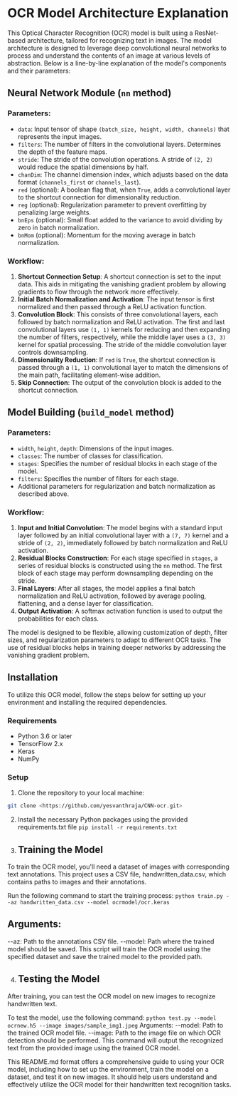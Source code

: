 # OCR Model Architecture Explanation

This Optical Character Recognition (OCR) model is built using a ResNet-based architecture, tailored for recognizing text in images. The model architecture is designed to leverage deep convolutional neural networks to process and understand the contents of an image at various levels of abstraction. Below is a line-by-line explanation of the model's components and their parameters:

## Neural Network Module (`nn` method)

### Parameters:
- `data`: Input tensor of shape `(batch_size, height, width, channels)` that represents the input images.
- `filters`: The number of filters in the convolutional layers. Determines the depth of the feature maps.
- `stride`: The stride of the convolution operations. A stride of `(2, 2)` would reduce the spatial dimensions by half.
- `chanDim`: The channel dimension index, which adjusts based on the data format (`channels_first` or `channels_last`).
- `red` (optional): A boolean flag that, when `True`, adds a convolutional layer to the shortcut connection for dimensionality reduction.
- `reg` (optional): Regularization parameter to prevent overfitting by penalizing large weights.
- `bnEps` (optional): Small float added to the variance to avoid dividing by zero in batch normalization.
- `bnMom` (optional): Momentum for the moving average in batch normalization.

### Workflow:
1. **Shortcut Connection Setup**: A shortcut connection is set to the input data. This aids in mitigating the vanishing gradient problem by allowing gradients to flow through the network more effectively.
2. **Initial Batch Normalization and Activation**: The input tensor is first normalized and then passed through a ReLU activation function.
3. **Convolution Block**: This consists of three convolutional layers, each followed by batch normalization and ReLU activation. The first and last convolutional layers use `(1, 1)` kernels for reducing and then expanding the number of filters, respectively, while the middle layer uses a `(3, 3)` kernel for spatial processing. The stride of the middle convolution layer controls downsampling.
4. **Dimensionality Reduction**: If `red` is `True`, the shortcut connection is passed through a `(1, 1)` convolutional layer to match the dimensions of the main path, facilitating element-wise addition.
5. **Skip Connection**: The output of the convolution block is added to the shortcut connection.

## Model Building (`build_model` method)

### Parameters:
- `width`, `height`, `depth`: Dimensions of the input images.
- `classes`: The number of classes for classification.
- `stages`: Specifies the number of residual blocks in each stage of the model.
- `filters`: Specifies the number of filters for each stage.
- Additional parameters for regularization and batch normalization as described above.

### Workflow:
1. **Input and Initial Convolution**: The model begins with a standard input layer followed by an initial convolutional layer with a `(7, 7)` kernel and a stride of `(2, 2)`, immediately followed by batch normalization and ReLU activation.
2. **Residual Blocks Construction**: For each stage specified in `stages`, a series of residual blocks is constructed using the `nn` method. The first block of each stage may perform downsampling depending on the stride.
3. **Final Layers**: After all stages, the model applies a final batch normalization and ReLU activation, followed by average pooling, flattening, and a dense layer for classification.
4. **Output Activation**: A softmax activation function is used to output the probabilities for each class.

The model is designed to be flexible, allowing customization of depth, filter sizes, and regularization parameters to adapt to different OCR tasks. The use of residual blocks helps in training deeper networks by addressing the vanishing gradient problem.

## Installation

To utilize this OCR model, follow the steps below for setting up your environment and installing the required dependencies.

### Requirements

- Python 3.6 or later
- TensorFlow 2.x
- Keras
- NumPy

### Setup

1. Clone the repository to your local machine:

```bash
git clone <https://github.com/yesvanthraja/CNN-ocr.git>
```

2. Install the necessary Python packages using the provided requirements.txt file
`pip install -r requirements.txt`

3. ## Training the Model
To train the OCR model, you'll need a dataset of images with corresponding text annotations. This project uses a CSV file, handwritten_data.csv, which contains paths to images and their annotations.

Run the following command to start the training process:
`python train.py --az handwritten_data.csv --model ocrmodel/ocr.keras`

## Arguments:
--az: Path to the annotations CSV file.
--model: Path where the trained model should be saved.
This script will train the OCR model using the specified dataset and save the trained model to the provided path.

4. ## Testing the Model
After training, you can test the OCR model on new images to recognize handwritten text.

To test the model, use the following command:
`python test.py --model ocrnew.h5 --image images/sample_img1.jpeg`
Arguments:
--model: Path to the trained OCR model file.
--image: Path to the image file on which OCR detection should be performed.
This command will output the recognized text from the provided image using the trained OCR model.


This README.md format offers a comprehensive guide to using your OCR model, including how to set up the environment, train the model on a dataset, and test it on new images. It should help users understand and effectively utilize the OCR model for their handwritten text recognition tasks.


